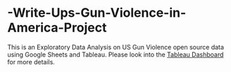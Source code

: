 # -Write-Ups-Gun-Violence-in-America-Project
This is an Exploratory Data Analysis on US Gun Violence open source data using Google Sheets and Tableau.
Please look into the [Tableau Dashboard](https://public.tableau.com/views/GunViolenceinUS_16352979971640/MassShootinginAmerica?:language=en-US&publish=yes&:display_count=n&:origin=viz_share_link) for more details.

